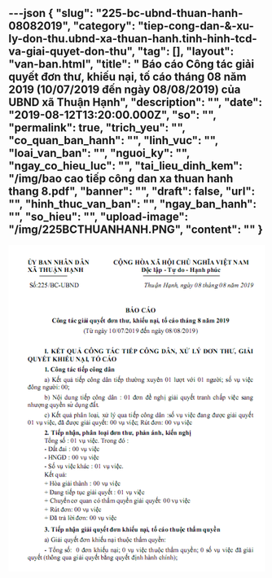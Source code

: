 ---json
{
    "slug": "225-bc-ubnd-thuan-hanh-08082019",
    "category": "tiep-cong-dan-&-xu-ly-don-thu.ubnd-xa-thuan-hanh.tinh-hinh-tcd-va-giai-quyet-don-thu",
    "tag": [],
    "layout": "van-ban.html",
    "title": " Báo cáo Công tác giải quyết đơn thư, khiếu nại, tố cáo tháng 08 năm 2019 (10/07/2019 đến ngày 08/08/2019) của UBND xã Thuận Hạnh",
    "description": "",
    "date": "2019-08-12T13:20:00.000Z",
    "so": "",
    "permalink": true,
    "trich_yeu": "",
    "co_quan_ban_hanh": "",
    "linh_vuc": "",
    "loai_van_ban": "",
    "nguoi_ky": "",
    "ngay_co_hieu_luc": "",
    "tai_lieu_dinh_kem": "/img/bao cao tiếp công dan xa thuan hanh thang 8.pdf",
    "banner": "",
    "draft": false,
    "url": "",
    "hinh_thuc_van_ban": "",
    "ngay_ban_hanh": "",
    "so_hieu": "",
    "upload-image": "/img/225BCTHUANHANH.PNG",
    "__content__": ""
}
---
<p><img alt="" src="/img/225BCTHUANHANH.PNG" /></p>
